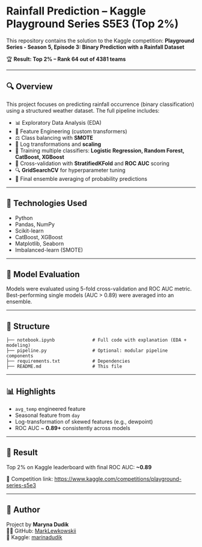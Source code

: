 # Rainfall Prediction – Kaggle Playground Series S5E3 (Top 2%)

This repository contains the solution to the Kaggle competition:
**Playground Series - Season 5, Episode 3: Binary Prediction with a Rainfall Dataset**

🏆 **Result: Top 2% – Rank 64 out of 4381 teams**

---

## 🔍 Overview
This project focuses on predicting rainfall occurrence (binary classification) using a structured weather dataset. The full pipeline includes:

- 📊 Exploratory Data Analysis (EDA)
- 🧠 Feature Engineering (custom transformers)
- ⚖️ Class balancing with **SMOTE**
- 🔁 Log transformations and **scaling**
- 🧪 Training multiple classifiers: **Logistic Regression, Random Forest, CatBoost, XGBoost**
- 🧵 Cross-validation with **StratifiedKFold** and **ROC AUC** scoring
- 🔍 **GridSearchCV** for hyperparameter tuning
- 🧬 Final ensemble averaging of probability predictions

---

## 🧰 Technologies Used
- Python
- Pandas, NumPy
- Scikit-learn
- CatBoost, XGBoost
- Matplotlib, Seaborn
- Imbalanced-learn (SMOTE)

---

## 🧪 Model Evaluation
Models were evaluated using 5-fold cross-validation and ROC AUC metric.
Best-performing single models (AUC > 0.89) were averaged into an ensemble.

---

## 📂 Structure
```
├── notebook.ipynb              # Full code with explanation (EDA + modeling)
├── pipeline.py                 # Optional: modular pipeline components
├── requirements.txt            # Dependencies
├── README.md                   # This file
```

---

## 📊 Highlights
- `avg_temp` engineered feature
- Seasonal feature from `day`
- Log-transformation of skewed features (e.g., dewpoint)
- ROC AUC ~ **0.89+** consistently across models

---

## 🚀 Result
Top 2% on Kaggle leaderboard with final ROC AUC: **~0.89**

📌 Competition link: https://www.kaggle.com/competitions/playground-series-s5e3

---

## 👤 Author
Project by **Maryna Dudik**  
🧑‍💻 GitHub: [MarkLewkowskii](https://github.com/MarkLewkowskii)  
🏅 Kaggle: [marinadudik](https://www.kaggle.com/marinadudik)



